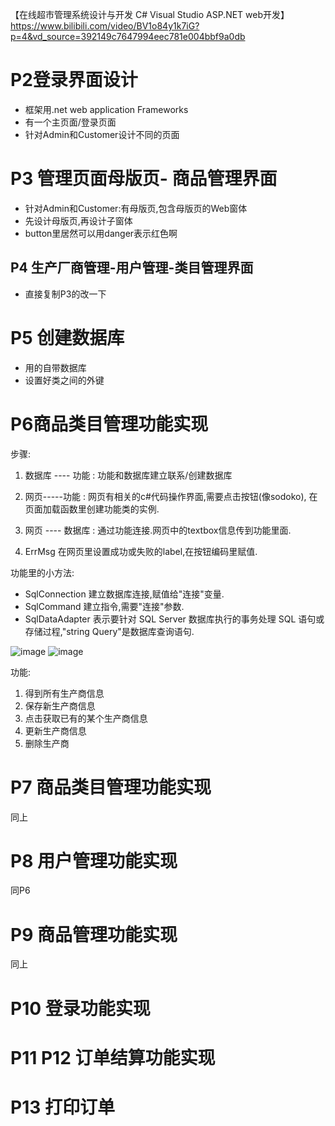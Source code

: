 【在线超市管理系统设计与开发 C# Visual Studio ASP.NET web开发】https://www.bilibili.com/video/BV1o84y1k7iG?p=4&vd_source=392149c7647994eec781e004bbf9a0db
 
# P2登录界面设计
 
 - 框架用.net web application Frameworks
 - 有一个主页面/登录页面
 - 针对Admin和Customer设计不同的页面

# P3 管理页面母版页- 商品管理界面

- 针对Admin和Customer:有母版页,包含母版页的Web窗体
- 先设计母版页,再设计子窗体
- button里居然可以用danger表示红色啊
## P4 生产厂商管理-用户管理-类目管理界面

- 直接复制P3的改一下

# P5 创建数据库

- 用的自带数据库
- 设置好类之间的外键

# P6商品类目管理功能实现

步骤:

1. 数据库 ---- 功能 : 功能和数据库建立联系/创建数据库

2. 网页-----功能 : 网页有相关的c#代码操作界面,需要点击按钮(像sodoko), 在页面加载函数里创建功能类的实例.

3. 网页 ---- 数据库 : 通过功能连接.网页中的textbox信息传到功能里面.
4. ErrMsg 在网页里设置成功或失败的label,在按钮编码里赋值.

功能里的小方法:

- SqlConnection 建立数据库连接,赋值给"连接"变量.
- SqlCommand 建立指令,需要"连接"参数.
- SqlDataAdapter 表示要针对 SQL Server 数据库执行的事务处理 SQL 语句或存储过程,"string Query"是数据库查询语句.

 ![image](https://user-images.githubusercontent.com/117897416/222665965-84680d00-8be9-47fc-971d-3f88fc2b810d.png)
 ![image](https://user-images.githubusercontent.com/117897416/222666242-fa9032db-adc3-4367-9f12-20f6ba59b155.png)
 

功能:

1. 得到所有生产商信息
2. 保存新生产商信息
3. 点击获取已有的某个生产商信息
4. 更新生产商信息
5. 删除生产商

# P7 商品类目管理功能实现

同上

# P8 用户管理功能实现

同P6

# P9 商品管理功能实现

同上

# P10 登录功能实现



# P11 P12 订单结算功能实现

# P13 打印订单
